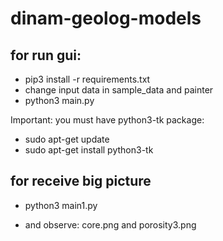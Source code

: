 # dinam-geolog-models

## for run gui:
 * pip3 install -r requirements.txt
 * change input data in sample_data and painter
 * python3 main.py
 
 Important: you must have python3-tk package:
 * sudo apt-get update
 * sudo apt-get install python3-tk
 
 ## for receive big picture
  * python3 main1.py
  
  * and observe: core.png and porosity3.png
